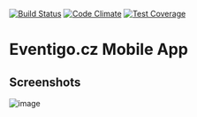 [![Build Status](https://travis-ci.org/filipsuk/eventigoApp.svg?branch=master)](https://travis-ci.org/filipsuk/eventigoApp)
[![Code Climate](https://codeclimate.com/github/filipsuk/eventigoApp/badges/gpa.svg)](https://codeclimate.com/github/filipsuk/eventigoApp)
[![Test Coverage](https://codeclimate.com/github/filipsuk/eventigoApp/badges/coverage.svg)](https://codeclimate.com/github/filipsuk/eventigoApp/coverage)

# Eventigo.cz Mobile App

## Screenshots
![image](https://cloud.githubusercontent.com/assets/6044955/24909627/f371467e-1ec4-11e7-8d83-8ae6c8b2cbd6.png)
